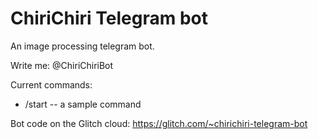 # ChiriChiri Telegram bot
An image processing telegram bot.

Write me: @ChiriChiriBot

Current commands:
* /start -- a sample command 

Bot code on the Glitch cloud: https://glitch.com/~chirichiri-telegram-bot
